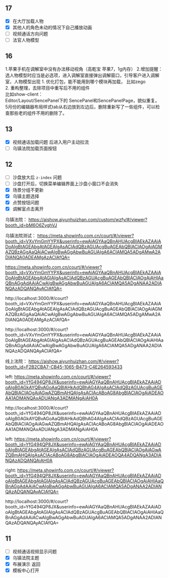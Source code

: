 ## 17

- [x] 在大厅加载人物
- [x] 其他人的角色未动的情况下自己播放动画
- [ ] 视频通话方向问题
- [ ] 法官人物模型
## 16

1.苹果手机在调解室中没有办法移动视角（高乾宝 苹果7，1g内存） 
2.增加提醒：选人物模型时应当是必选项，进入调解室直接弹出调解窗口，引导客户进入调解室，人物模型出现
1. 优化打包，能不能用到哪个模块再加载， 比如zego   
2. 重构整理，去除项目中重写后不用的组件   
比如show-client：   
Editor/Layout/SencePanel下的 SencePanel和SencePanelPage，貌似重复。   
5月份的编辑器布局样式tab从右边放到左边后，删除重新写了一些组件，可以检查那些老的组件不用的删除了。
## 13

- [x] 视频通话加载问题 后进入用户主动拉流
- [ ] 乌镇法院加载页面按钮
## 12

- [ ] 沙盘放大后 `z-index` 问题
- [ ] 沙盘打开后，切换菜单编辑界面上沙盘小窗口不会消失
- [x] 场景分组不更新
- [x] 乌镇主题选择
- [x] 点赞按钮问题
- [x] 调解室点击离开

乌镇法院： https://aishow.aiyunhuizhan.com/custom/wzfy/#/viewer?booth_id=bM6O6ZvghVJ

乌镇法院测试： https://meta.showinfo.com.cn/court/#/viewer?booth_id=VXvYmGmYYPX&userinfo=ewAiAGYAaQBnAHUAcgBlAEkAZAAiADoAIgBtAGEAbgAtAGEAIgAsACIAdQBzAGUAcgBuAGEAbQBlACIAOgAiAGMAZQBzAGgAaQAiACwAIgBwAGgAbwBuAGUAIgA6ACIAMQA5ADgAMwA2ADIANQA0ADEAMgAzACIAfQA=

https://meta.showinfo.com.cn/court/#/viewer?booth_id=VXvYmGmYYPX&userinfo=ewAiAGYAaQBnAHUAcgBlAEkAZAAiADoAIgBtAGEAbgAtAGIAIgAsACIAdQBzAGUAcgBuAGEAbQBlACIAOgAiAHIAaQBnAGgAdAAiACwAIgBwAGgAbwBuAGUAIgA6ACIAMQA5ADgANAA2ADIANQAzADQANQAyACIAfQA=

http://localhost:3000/#/court?booth_id=VXvYmGmYYPX&userinfo=ewAiAGYAaQBnAHUAcgBlAEkAZAAiADoAIgBtAGEAbgAtAGEAIgAsACIAdQBzAGUAcgBuAGEAbQBlACIAOgAiAGMAZQBzAGgAaQAiACwAIgBwAGgAbwBuAGUAIgA6ACIAMQA5ADgAMwA2ADIANQA0ADEAMgAzACIAfQA=

http://localhost:3000/#/court?booth_id=VXvYmGmYYPX&userinfo=ewAiAGYAaQBnAHUAcgBlAEkAZAAiADoAIgBtAGEAbgAtAGIAIgAsACIAdQBzAGUAcgBuAGEAbQBlACIAOgAiAHIAaQBnAGgAdAAiACwAIgBwAGgAbwBuAGUAIgA6ACIAMQA5ADgANAA2ADIANQAzADQANQAyACIAfQA=

线上法院： https://aishow.aiyunhuizhan.com/#/viewer?booth_id=F2B2CBA7-CB45-1065-B473-C4E264593433

left: https://meta.showinfo.com.cn/court/#/viewer?booth_id=YfG494QP8JX&userinfo=ewAiAGYAaQBnAHUAcgBlAEkAZAAiADoAIgB0AGkAYQBvAGoAaQBlAHkAdQBhAG4AIgAsACIAdQBzAGUAcgBuAGEAbQBlACIAOgAiAGwAZQBmAHQAIgAsACIAcABoAG8AbgBlACIAOgAiADEAOAA1ADMANQAxADUANgA3ADMANgAiAH0A

http://localhost:3000/#/court?booth_id=YfG494QP8JX&userinfo=ewAiAGYAaQBnAHUAcgBlAEkAZAAiADoAIgB0AGkAYQBvAGoAaQBlAHkAdQBhAG4AIgAsACIAdQBzAGUAcgBuAGEAbQBlACIAOgAiAGwAZQBmAHQAIgAsACIAcABoAG8AbgBlACIAOgAiADEAOAA1ADMANQAxADUANgA3ADMANgAiAH0A

left: https://meta.showinfo.com.cn/court/#/viewer?booth_id=YfG494QP8JX&userinfo=ewAiAGYAaQBnAHUAcgBlAEkAZAAiADoAIgBtAGEAbgAtAGEAIgAsACIAdQBzAGUAcgBuAGEAbQBlACIAOgAiAGwAZQBmAHQAIgAsACIAcABoAG8AbgBlACIAOgAiADEAOQA4ADQANgA3ADIANQAzADQANQAiAH0A

right: https://meta.showinfo.com.cn/court/#/viewer?booth_id=YfG494QP8JX&userinfo=ewAiAGYAaQBnAHUAcgBlAEkAZAAiADoAIgBtAGEAbgAtAGIAIgAsACIAdQBzAGUAcgBuAGEAbQBlACIAOgAiAHIAaQBnAGgAdAAiACwAIgBwAGgAbwBuAGUAIgA6ACIAMQA5ADgANAA2ADIANQAzADQANQAyACIAfQA=

http://localhost:3000/#/court?booth_id=YfG494QP8JX&userinfo=ewAiAGYAaQBnAHUAcgBlAEkAZAAiADoAIgBtAGEAbgAtAGIAIgAsACIAdQBzAGUAcgBuAGEAbQBlACIAOgAiAHIAaQBnAGgAdAAiACwAIgBwAGgAbwBuAGUAIgA6ACIAMQA5ADgANAA2ADIANQAzADQANQAyACIAfQA=
## 11

- [ ] 视频通话视频显示问题
- [x] 乌镇法院主题
- [x] 布展演示 返回
- [x] 模板中心打开